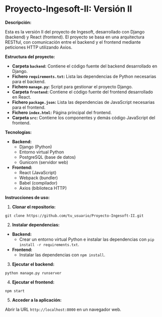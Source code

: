 # Proyecto-Ingesoft-II: Versión II

**Descripción:**

Esta es la versión II del proyecto de Ingesoft, desarrollado con Django (backend) y React (frontend). El proyecto se basa en una arquitectura RESTful, con comunicación entre el backend y el frontend mediante peticiones HTTP utilizando Axios.

**Estructura del proyecto:**

* **Carpeta `backend`:** Contiene el código fuente del backend desarrollado en Django.
* **Fichero `requirements.txt`:** Lista las dependencias de Python necesarias para el backend.
* **Fichero `manage.py`:** Script para gestionar el proyecto Django.
* **Carpeta `frontend`:** Contiene el código fuente del frontend desarrollado en React.
* **Fichero `package.json`:** Lista las dependencias de JavaScript necesarias para el frontend.
* **Fichero `index.html`:** Página principal del frontend.
* **Carpeta `src`:** Contiene los componentes y demás código JavaScript del frontend.

**Tecnologías:**

* **Backend:**
    * Django (Python)
    * Entorno virtual Python
    * PostgreSQL (base de datos)
    * Gunicorn (servidor web)
* **Frontend:**
    * React (JavaScript)
    * Webpack (bundler)
    * Babel (compilador)
    * Axios (biblioteca HTTP)

**Instrucciones de uso:**

1. **Clonar el repositorio:**

```
git clone https://github.com/tu_usuario/Proyecto-Ingesoft-II.git
```

2. **Instalar dependencias:**

* **Backend:**
    * Crear un entorno virtual Python e instalar las dependencias con `pip install -r requirements.txt`.
* **Frontend:**
    * Instalar las dependencias con `npm install`.

3. **Ejecutar el backend:**

```
python manage.py runserver
```

4. **Ejecutar el frontend:**

```
npm start
```

5. **Acceder a la aplicación:**

Abrir la URL `http://localhost:8000` en un navegador web.

